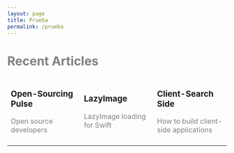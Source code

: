 ```yaml
---
layout: page
title: Prueba
permalink: /prueba
---
```


<h1 style="color: gray"><b>Recent Articles</b></h1>

<table style="width: 100%; horizontal-align: center; margin-left: auto; margin-right: auto">
  <tr>
    <td style="border-style: hidden; width: 33%; text-align: left">
      <h3><b>Open-Sourcing Pulse</b></h3>
      <p style="color: gray">Open source developers</p>
    </td>
    <td style="border-style: hidden; width: 33%; text-align: left">
      <h3><b>LazyImage</b></h3>
      <p style="color: gray">LazyImage loading for Swift</p>
    </td>
    <td style="border-style: hidden; width: 33%; text-align: left">
      <h3><b>Client-Search Side</b></h3>
      <p style="color: gray">How to build client-side applications</p>
    </td>
  </tr>
  <tr>
    <td>
    </td>
    <td>
    </td>
    <td>
    </td>
  </tr>
</table>
